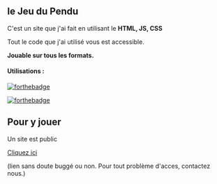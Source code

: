 
## le Jeu du Pendu
C'est un site que j'ai fait en utilisant le __HTML, JS, CSS__

 Tout le code que j'ai utilisé vous est accessible.

<strong>Jouable sur tous les formats.</strong>

<h4> Utilisations : </h4>
<blockquote>
</blockquote>

[![forthebadge](https://forthebadge.com/images/badges/uses-html.svg)](https://forthebadge.com)

[![forthebadge](https://forthebadge.com/images/badges/made-with-javascript.svg)](https://forthebadge.com)

<h2>Pour y jouer</h2>
Un site est public 
<blockquote>
</blockquote>
<a href="https://tinyurl.com/pendugame">Cliquez ici</a>

(lien sans doute buggé ou non. Pour tout problème d'acces, contactez nous.)
